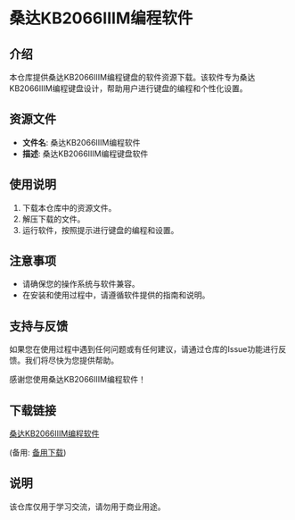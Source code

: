 # 桑达KB2066IIIM编程软件

## 介绍

本仓库提供桑达KB2066IIIM编程键盘的软件资源下载。该软件专为桑达KB2066IIIM编程键盘设计，帮助用户进行键盘的编程和个性化设置。

## 资源文件

- **文件名**: 桑达KB2066IIIM编程软件
- **描述**: 桑达KB2066IIIM编程键盘软件

## 使用说明

1. 下载本仓库中的资源文件。
2. 解压下载的文件。
3. 运行软件，按照提示进行键盘的编程和设置。

## 注意事项

- 请确保您的操作系统与软件兼容。
- 在安装和使用过程中，请遵循软件提供的指南和说明。

## 支持与反馈

如果您在使用过程中遇到任何问题或有任何建议，请通过仓库的Issue功能进行反馈。我们将尽快为您提供帮助。

感谢您使用桑达KB2066IIIM编程软件！

## 下载链接
[桑达KB2066IIIM编程软件](https://pan.quark.cn/s/6d60e9116ce7) 

(备用: [备用下载](https://pan.baidu.com/s/1vRHRf5f1s-Dk3-xLZCC5kQ?pwd=1234))

## 说明

该仓库仅用于学习交流，请勿用于商业用途。
